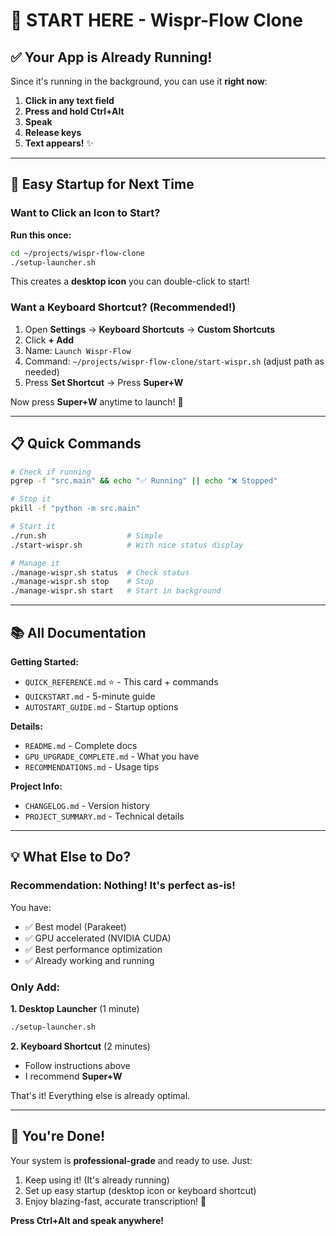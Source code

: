 # 👋 START HERE - Wispr-Flow Clone

## ✅ Your App is Already Running!

Since it's running in the background, you can use it **right now**:

1. **Click in any text field**
2. **Press and hold Ctrl+Alt**
3. **Speak**
4. **Release keys**
5. **Text appears!** ✨

---

## 🚀 Easy Startup for Next Time

### Want to Click an Icon to Start?

**Run this once:**
```bash
cd ~/projects/wispr-flow-clone
./setup-launcher.sh
```

This creates a **desktop icon** you can double-click to start!

### Want a Keyboard Shortcut? (Recommended!)

1. Open **Settings** → **Keyboard Shortcuts** → **Custom Shortcuts**
2. Click **+ Add**
3. Name: `Launch Wispr-Flow`
4. Command: `~/projects/wispr-flow-clone/start-wispr.sh` (adjust path as needed)
5. Press **Set Shortcut** → Press **Super+W**

Now press **Super+W** anytime to launch! 🎯

---

## 📋 Quick Commands

```bash
# Check if running
pgrep -f "src.main" && echo "✅ Running" || echo "❌ Stopped"

# Stop it
pkill -f "python -m src.main"

# Start it
./run.sh                  # Simple
./start-wispr.sh          # With nice status display

# Manage it
./manage-wispr.sh status  # Check status
./manage-wispr.sh stop    # Stop
./manage-wispr.sh start   # Start in background
```

---

## 📚 All Documentation

**Getting Started:**
- `QUICK_REFERENCE.md` ⭐ - This card + commands
- `QUICKSTART.md` - 5-minute guide
- `AUTOSTART_GUIDE.md` - Startup options

**Details:**
- `README.md` - Complete docs
- `GPU_UPGRADE_COMPLETE.md` - What you have
- `RECOMMENDATIONS.md` - Usage tips

**Project Info:**
- `CHANGELOG.md` - Version history
- `PROJECT_SUMMARY.md` - Technical details

---

## 💡 What Else to Do?

### Recommendation: **Nothing! It's perfect as-is!**

You have:
- ✅ Best model (Parakeet)
- ✅ GPU accelerated (NVIDIA CUDA)
- ✅ Best performance optimization
- ✅ Already working and running

### Only Add:

**1. Desktop Launcher** (1 minute)
```bash
./setup-launcher.sh
```

**2. Keyboard Shortcut** (2 minutes)
- Follow instructions above
- I recommend **Super+W**

That's it! Everything else is already optimal.

---

## 🎯 You're Done!

Your system is **professional-grade** and ready to use. Just:

1. Keep using it! (It's already running)
2. Set up easy startup (desktop icon or keyboard shortcut)
3. Enjoy blazing-fast, accurate transcription! 🚀

**Press Ctrl+Alt and speak anywhere!**
